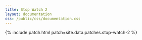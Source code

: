 ```yaml
---
title: Stop Watch 2
layout: documentation
css: /public/css/documentation.css
---
```


{% include patch.html patch=site.data.patches.stop-watch-2 %}

